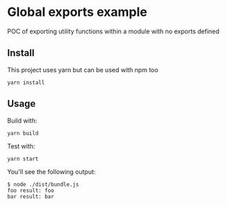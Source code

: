 # Global exports example

POC of exporting utility functions within a module with no exports defined

## Install
This project uses yarn but can be used with npm too
```shell
yarn install
```

## Usage

Build with:

```shell
yarn build
```

Test with:
```shell
yarn start
```

You'll see the following output:

```text
$ node ./dist/bundle.js
foo result: foo
bar result: bar
```